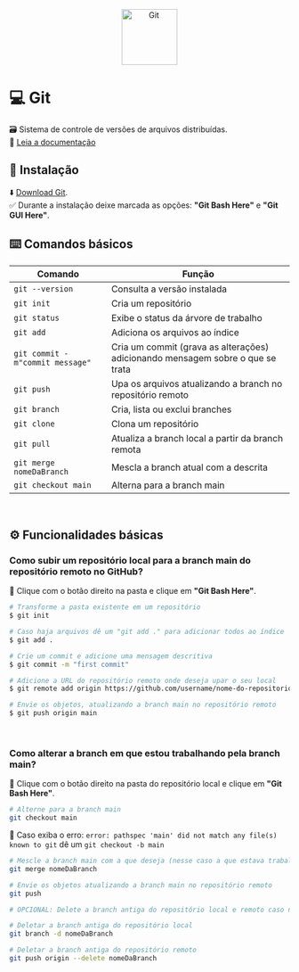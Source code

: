 <div align="center">
  <img alt="Git" height="100" src="https://git-scm.com/images/logos/downloads/Git-Logo-Black.png">
</div>

# 💻 Git
🗃 Sistema de controle de versões de arquivos distribuídas.
<br>
📑 [Leia a documentação](https://git-scm.com/docs/git/pt_BR)

## 🔗 Instalação
⬇️ [Download Git](https://git-scm.com/).
<br>
✅  Durante a instalação deixe marcada as opções: **"Git Bash Here"** e **"Git GUI Here"**.


## ⌨️ Comandos básicos 

Comando                                   | Função
----------------------------------------- | -------------------------------------------------------------------------------
`git --version`                           | Consulta a versão instalada
`git init`                                | Cria um repositório
`git status`                              | Exibe o status da árvore de trabalho 
`git add`                                 | Adiciona os arquivos ao índice
`git commit - m"commit message"`          | Cria um commit (grava as alterações) adicionando mensagem sobre o que se trata
`git push`                                | Upa os arquivos atualizando a branch no repositório remoto
`git branch`                              | Cria, lista ou exclui branches
`git clone`                               | Clona um repositório
`git pull`                                | Atualiza a branch local a partir da branch remota
`git merge nomeDaBranch`                  | Mescla a branch atual com a descrita
`git checkout main`                       | Alterna para a branch main

<br>

## ⚙️ Funcionalidades básicas 

### Como subir um repositório local para a branch main do repositório remoto no GitHub?
📁 Clique com o botão direito na pasta e clique em **"Git Bash Here"**.
```bash
# Transforme a pasta existente em um repositório
$ git init
```
```bash
# Caso haja arquivos dê um "git add ." para adicionar todos ao índice
$ git add .
```
```bash
# Crie um commit e adicione uma mensagem descritiva
$ git commit -m "first commit"
```
```bash
# Adicione a URL do repositório remoto onde deseja upar o seu local
$ git remote add origin https://github.com/username/nome-do-repositorio.git
```
```bash
# Envie os objetos, atualizando a branch main no repositório remoto
$ git push origin main
```

<br>

### Como alterar a branch em que estou trabalhando pela branch main?
📁 Clique com o botão direito na pasta do repositório local e clique em **"Git Bash Here"**.
```bash
# Alterne para a branch main
git checkout main
```
🛑 Caso exiba o erro: `error: pathspec 'main' did not match any file(s) known to git` dê um `git checkout -b main`

 <!--`git pull origin nomeDaBranchAtual --allow-unrelated-histories` em seguida adicione uma mensagem ou aperte ESC e digite `:wq` para fechar e salvar. -->

```bash
# Mescle a branch main com a que deseja (nesse caso a que estava trabalhando e vai alterar pela main) 
git merge nomeDaBranch
```
```bash
# Envie os objetos atualizando a branch main no repositório remoto 
git push
```
```bash
# OPCIONAL: Delete a branch antiga do repositório local e remoto caso não deseje mais

# Deletar a branch antiga do repositório local
git branch -d nomeDaBranch

# Deletar a branch antiga do repositório remoto
git push origin --delete nomeDaBranch
```

<br>
